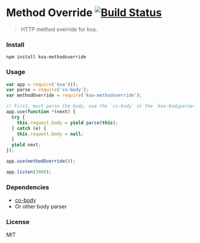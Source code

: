 # Method Override [![Build Status](https://travis-ci.org/fundon/koa-methodoverride.svg)](https://travis-ci.org/fundon/koa-methodoverride)
> HTTP method override for koa.

### Install

```
npm install koa-methodoverride
```

### Usage

```js
var app = require('koa')();
var parse = require('co-body');
var methodOverride = require('koa-methodoverride');

// First, must parse the body, use the `co-body` or the `koa-bodyparser` etc.
app.use(function *(next) {
  try {
    this.request.body = yield parse(this);
  } catch (e) {
    this.request.body = null;
  }
  yield next;
});

app.use(methodOverride());

app.listen(3000);
```

### Dependencies

* [co-body](https://github.com/visionmedia/co-body)
* Or other body parser


### License

MIT

